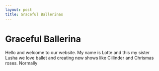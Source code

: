 ```yaml
---
layout: post
title: Graceful Ballerinas
---
```


# Graceful Ballerina

Hello and welcome to our website. My name is Lotte and this my sister Lusha we love ballet and creating new shows like Cillinder 
and Chrismas roses. Normally 


